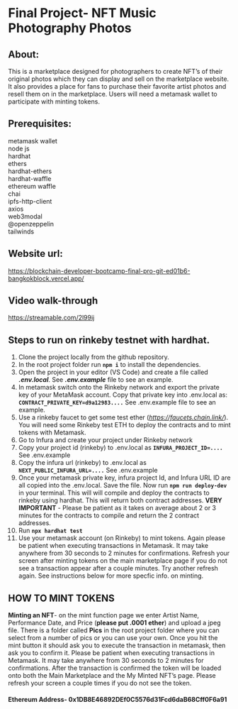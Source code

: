 # Final Project- NFT Music Photography Photos

## About:
This is a marketplace designed for photographers to create NFT’s of their original photos which they can display and sell on the marketplace website. It also provides a place for fans to purchase their favorite artist photos and resell them on in the marketplace. Users will need a metamask wallet to participate with minting tokens. 
 ## Prerequisites:                                                                                                        
metamask wallet <br />
node js <br />
hardhat <br />
ethers <br />
hardhat-ethers <br />
hardhat-waffle <br />
ethereum waffle <br />
chai <br />
ipfs-http-client <br />
axios <br />
web3modal <br />
@openzeppelin <br />
tailwinds 

## Website url:
https://blockchain-developer-bootcamp-final-pro-git-ed01b6-bangkokblock.vercel.app/

## Video walk-through
https://streamable.com/2l99ij

## Steps to run on rinkeby testnet with hardhat.

1. Clone the project locally from the github repository.
2. In the root project folder run **```npm i```** to install the dependencies.
4. Open the project in your editor (VS Code) and create a file called ***.env.local***. See ***.env.example*** file to see an example. 
5. In metamask switch onto the Rinkeby network and export the private key of your MetaMask account. Copy that private key into .env.local as: **```CONTRACT_PRIVATE_KEY=d9a12983....```** See .env.example file to see an example.
6. Use a rinkeby faucet to get some test ether (*https://faucets.chain.link/*). You will need some Rinkeby test ETH to deploy the contracts and to mint tokens with Metamask.
7. Go to Infura and create your project under Rinkeby network
8. Copy your project id (rinkeby) to .env.local as **```INFURA_PROJECT_ID=....```** See .env.example
9. Copy the infura url (rinkeby) to .env.local as **```NEXT_PUBLIC_INFURA_URL=....```** See .env.example
10. Once your metamask private key, infura project Id, and Infura URL ID are all copied into the .env.local. Save the file. Now run **```npm run deploy-dev```** in your terminal. This will will compile and deploy the contracts to rinkeby using hardhat. This will return both contract addresses. **VERY IMPORTANT** - Please be patient as it takes on average about 2 or 3 minutes for the contracts to compile and return the 2 contract addresses.
11. Run **```npx hardhat test```** 
12. Use your metamask account (on Rinkeby) to mint tokens. Again please be patient when executing transactions in Metamask. It may take anywhere from 30 seconds to 2 minutes for confirmations. Refresh your screen after minting tokens on the main marketplace page if you do not see a transaction appear after a couple minutes. Try another refresh again. See instructions below for more specfic info. on minting. 
 
## HOW TO MINT TOKENS

**Minting an NFT**- on the mint function page we enter Artist Name, Performance Date, and Price (**please put .0001 ether**) and upload a jpeg file. There is a folder called **Pics** in the root project folder where you can select from a number of pics or you can use your own. Once you hit the mint button it should ask you to execute the transaction in metamask, then ask you to confirm it. Please be patient when executing transactions in Metamask. It may take anywhere from 30 seconds to 2 minutes for confirmations. After the transaction is confirmed the token will be loaded onto both the Main Marketplace and the My Minted NFT’s page. Please refresh your screen a couple times if you do not see the token. 

#### Ethereum Address- 0x1DB8E46892DEf0C5576d31Fcd6daB68Cff0F6a91


